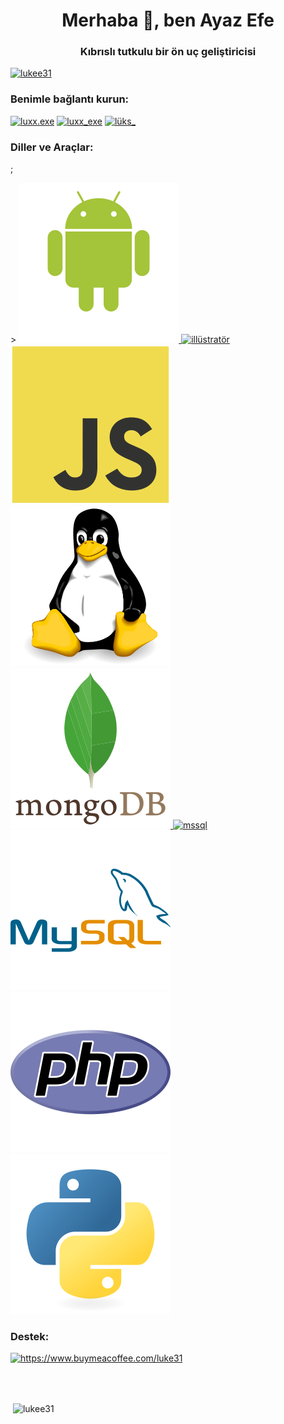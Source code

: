 <h1 align="center">Merhaba 👋, ben Ayaz Efe</h1>
<h3 align="center"> Kıbrıslı tutkulu bir ön uç geliştiricisi</h3>

<p align="left"> <a href="https://github.com/ryo-ma/github-profile-trophy"><img src="https://github-profile-trophy.vercel.app/?kullanıcı adı =lukee31"; alt="lukee31"; /></a> </p>

<h3 align="left">Benimle bağlantı kurun:</h3>
<p align=" sol">
<a href="https://instagram.com/luxx.exe" hedef="boş"><img align="ortada" src="https://raw.githubusercontent.com/rahuldkjain/github-profile-readme-generator/master/src/images/icons/Social/instagram.svg" alt="luxx.exe"; yükseklik="30"; genişlik="40"; /></a>
<a href="https://www.youtube.com/c/luxx_exe" hedef="boş"><img align="ortada" src="https://raw.githubusercontent.com/rahuldkjain/github-profile-readme-generator/master/src/images/icons/Social/youtube.svg" alt="luxx_exe" yükseklik="30"; genişlik="40"; /></a>
<a href="https://discord.gg/lluxe_" hedef="boş"><img align="ortada" src="https://raw.githubusercontent.com/rahuldkjain/github-profile-readme-generator/master/src/images/icons/Social/discord.svg" alt="lüks_" yükseklik="30"; genişlik="40"; /></a>
</p>

<h3 align="left">Diller ve Araçlar:</h3> ;
<p align="sol">> <a href="https://developer.android.com" hedef="_blank" rel="noreferrer"> <img src="https://raw.githubusercontent.com/devicons/devicon/master/icons/android/android-original-wordmark.svg"; alt="android"; genişlik="40"; yükseklik="40"/> </a> <a href="https://www.adobe.com/in/products/illustrator.html" hedef="_blank" rel="noreferrer"> <img src="https://www.vectorlogo.zone/logos/adobe_illustrator/adobe_illustrator-icon.svg"; alt="illüstratör"; genişlik="40"; yükseklik="40"/> </a> <a href="https://developer.mozilla.org/en-US/docs/Web/JavaScript" hedef="_blank" rel="noreferrer"> <img src="https://raw.githubusercontent.com/devicons/devicon/master/icons/javascript/javascript-original.svg"; alt="javascript"; genişlik="40"; yükseklik="40"/> </a> <a href="https://www.linux.org/" hedef="_blank" rel="noreferrer"> <img src="https://raw.githubusercontent.com/devicons/devicon/master/icons/linux/linux-original.svg"; alt="linux"; genişlik="40"; yükseklik="40"/> </a> <a href="https://www.mongodb.com/" hedef="_blank" rel="noreferrer"> <img src="https://raw.githubusercontent.com/devicons/devicon/master/icons/mongodb/mongodb-original-wordmark.svg"; alt="mongodb"; genişlik="40"; yükseklik="40"/> </a> <a href="https://www.microsoft.com/en-us/sql-server" hedef="_blank" rel="noreferrer"> <img src="https://www.svgrepo.com/show/303229/microsoft-sql-server-logo.svg" alt="mssql"; genişlik="40"; yükseklik="40"/> </a> <a href="https://www.mysql.com/" hedef="_blank" rel="noreferrer"> <img src="https://raw.githubusercontent.com/devicons/devicon/master/icons/mysql/mysql-original-wordmark.svg"; alt="mysql"; genişlik="40"; yükseklik="40"/> </a> <a href="https://www.php.net" hedef="_blank" rel="noreferrer"> <img src="https://raw.githubusercontent.com/devicons/devicon/master/icons/php/php-original.svg"; alt="php" genişlik="40"; yükseklik="40"/> </a> <a href="https://www.python.org" hedef="_blank" rel="noreferrer"> <img src="https://raw.githubusercontent.com/devicons/devicon/master/icons/python/python-original.svg"; alt="python"; genişlik="40"; yükseklik="40"/> </a> </p>


<h3 align="left">Destek:</h3>
<p><a href= "https://www.buymeacoffee.com/https://www.buymeacoffee.com/luke31"> <img align="sol"; src="https://cdn.buymeacoffee.com/buttons/v2/default-yellow.png" yükseklik="50"; genişlik="210"; alt="https://www.buymeacoffee.com/luke31" /></a></p><br><br>


<p> <img align="center"; src="https://github-readme-stats.vercel.app/api?username=lukee31&show_icons=true&locale=tr"; alt="lukee31"; /></p>

